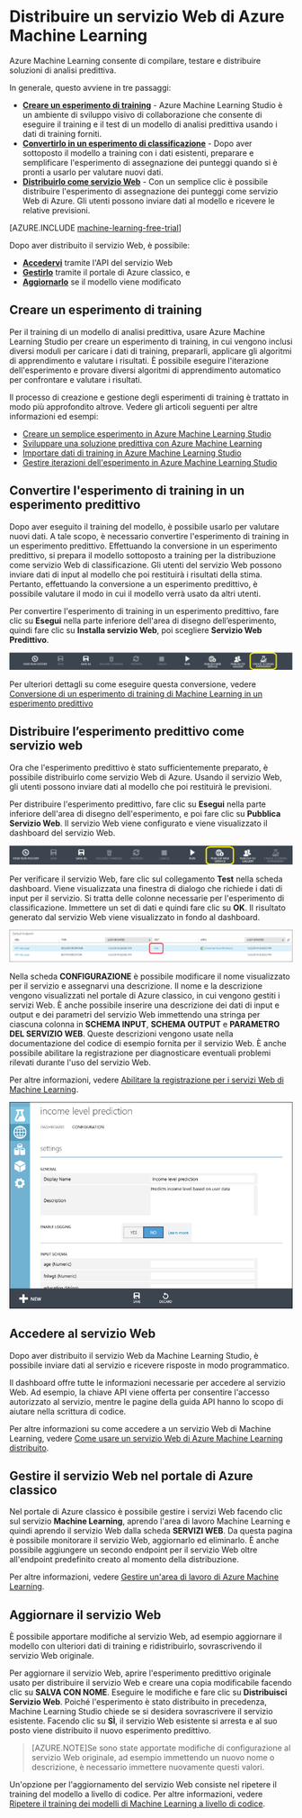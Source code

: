 <properties
	pageTitle="Distribuire un servizio Web di Machine Learning | Microsoft Azure"
	description="Come convertire un esperimento di training in un esperimento predittivo, prepararlo per la distribuzione e distribuirlo come servizio Web di Azure Machine Learning."
	services="machine-learning"
	documentationCenter=""
	authors="garyericson"
	manager="paulettm"
	editor="cgronlun"/>

<tags
	ms.service="machine-learning"
	ms.workload="data-services"
	ms.tgt_pltfrm="na"
	ms.devlang="na"
	ms.topic="article"
	ms.date="11/03/2015"
	ms.author="garye"/>

# Distribuire un servizio Web di Azure Machine Learning

Azure Machine Learning consente di compilare, testare e distribuire soluzioni di analisi predittiva.

In generale, questo avviene in tre passaggi:

- **[Creare un esperimento di training]** - Azure Machine Learning Studio è un ambiente di sviluppo visivo di collaborazione che consente di eseguire il training e il test di un modello di analisi predittiva usando i dati di training forniti.
- **[Convertirlo in un esperimento di classificazione]** - Dopo aver sottoposto il modello a training con i dati esistenti, preparare e semplificare l'esperimento di assegnazione dei punteggi quando si è pronti a usarlo per valutare nuovi dati.
- **[Distribuirlo come servizio Web]** - Con un semplice clic è possibile distribuire l'esperimento di assegnazione dei punteggi come servizio Web di Azure. Gli utenti possono inviare dati al modello e ricevere le relative previsioni.

[AZURE.INCLUDE [machine-learning-free-trial](../../includes/machine-learning-free-trial.md)]

Dopo aver distribuito il servizio Web, è possibile:

- **[Accedervi]** tramite l'API del servizio Web
- **[Gestirlo]** tramite il portale di Azure classico, e
- **[Aggiornarlo]** se il modello viene modificato

[Creare un esperimento di training]: #create-a-training-experiment
[Convertirlo in un esperimento di classificazione]: #convert-the-training-experiment-to-a-predictive-experiment
[Distribuirlo come servizio Web]: #deploy-the-predictive-experiment-as-a-web-service
[Accedervi]: #access-the-web-service
[Gestirlo]: #manage-the-web-service-in-the-azure-management-portal
[Aggiornarlo]: #update-the-web-service


## Creare un esperimento di training

Per il training di un modello di analisi predittiva, usare Azure Machine Learning Studio per creare un esperimento di training, in cui vengono inclusi diversi moduli per caricare i dati di training, prepararli, applicare gli algoritmi di apprendimento e valutare i risultati. È possibile eseguire l'iterazione dell'esperimento e provare diversi algoritmi di apprendimento automatico per confrontare e valutare i risultati.

Il processo di creazione e gestione degli esperimenti di training è trattato in modo più approfondito altrove. Vedere gli articoli seguenti per altre informazioni ed esempi:

- [Creare un semplice esperimento in Azure Machine Learning Studio](machine-learning-create-experiment.md)
- [Sviluppare una soluzione predittiva con Azure Machine Learning](machine-learning-walkthrough-develop-predictive-solution.md)
- [Importare dati di training in Azure Machine Learning Studio](machine-learning-import-data.md)
- [Gestire iterazioni dell'esperimento in Azure Machine Learning Studio](machine-learning-manage-experiment-iterations.md)

## Convertire l'esperimento di training in un esperimento predittivo

Dopo aver eseguito il training del modello, è possibile usarlo per valutare nuovi dati. A tale scopo, è necessario convertire l'esperimento di training in un esperimento predittivo. Effettuando la conversione in un esperimento predittivo, si prepara il modello sottoposto a training per la distribuzione come servizio Web di classificazione. Gli utenti del servizio Web possono inviare dati di input al modello che poi restituirà i risultati della stima. Pertanto, effettuando la conversione a un esperimento predittivo, è possibile valutare il modo in cui il modello verrà usato da altri utenti.

Per convertire l'esperimento di training in un esperimento predittivo, fare clic su **Esegui** nella parte inferiore dell'area di disegno dell’esperimento, quindi fare clic su **Installa servizio Web**, poi scegliere **Servizio Web Predittivo**.

![Eseguire la conversione a un esperimento di assegnazione dei punteggi](./media/machine-learning-publish-a-machine-learning-web-service/figure-1.png)

Per ulteriori dettagli su come eseguire questa conversione, vedere [Conversione di un esperimento di training di Machine Learning in un esperimento predittivo](machine-learning-convert-training-experiment-to-scoring-experiment.md)


## Distribuire l’esperimento predittivo come servizio web

Ora che l'esperimento predittivo è stato sufficientemente preparato, è possibile distribuirlo come servizio Web di Azure. Usando il servizio Web, gli utenti possono inviare dati al modello che poi restituirà le previsioni.

Per distribuire l'esperimento predittivo, fare clic su **Esegui** nella parte inferiore dell'area di disegno dell'esperimento, e poi fare clic su **Pubblica Servizio Web**. Il servizio Web viene configurato e viene visualizzato il dashboard del servizio Web.

![Distribuire il servizio web](./media/machine-learning-publish-a-machine-learning-web-service/figure-2.png)

Per verificare il servizio Web, fare clic sul collegamento **Test** nella scheda dashboard. Viene visualizzata una finestra di dialogo che richiede i dati di input per il servizio. Si tratta delle colonne necessarie per l'esperimento di classificazione. Immettere un set di dati e quindi fare clic su **OK**. Il risultato generato dal servizio Web viene visualizzato in fondo al dashboard.

![Testare il servizio Web](./media/machine-learning-publish-a-machine-learning-web-service/figure-3.png)

Nella scheda **CONFIGURAZIONE** è possibile modificare il nome visualizzato per il servizio e assegnarvi una descrizione. Il nome e la descrizione vengono visualizzati nel portale di Azure classico, in cui vengono gestiti i servizi Web. È anche possibile inserire una descrizione dei dati di input e output e dei parametri del servizio Web immettendo una stringa per ciascuna colonna in **SCHEMA INPUT**, **SCHEMA OUTPUT** e **PARAMETRO DEL SERVIZIO WEB**. Queste descrizioni vengono usate nella documentazione del codice di esempio fornita per il servizio Web. È anche possibile abilitare la registrazione per diagnosticare eventuali problemi rilevati durante l'uso del servizio Web.

Per altre informazioni, vedere [Abilitare la registrazione per i servizi Web di Machine Learning](machine-learning-web-services-logging.md).

![Configurare il servizio Web](./media/machine-learning-publish-a-machine-learning-web-service/figure-4.png)


## Accedere al servizio Web

Dopo aver distribuito il servizio Web da Machine Learning Studio, è possibile inviare dati al servizio e ricevere risposte in modo programmatico.

Il dashboard offre tutte le informazioni necessarie per accedere al servizio Web. Ad esempio, la chiave API viene offerta per consentire l'accesso autorizzato al servizio, mentre le pagine della guida API hanno lo scopo di aiutare nella scrittura di codice.

Per altre informazioni su come accedere a un servizio Web di Machine Learning, vedere [Come usare un servizio Web di Azure Machine Learning distribuito](machine-learning-consume-web-services.md).


## Gestire il servizio Web nel portale di Azure classico

Nel portale di Azure classico è possibile gestire i servizi Web facendo clic sul servizio **Machine Learning**, aprendo l'area di lavoro Machine Learning e quindi aprendo il servizio Web dalla scheda **SERVIZI WEB**. Da questa pagina è possibile monitorare il servizio Web, aggiornarlo ed eliminarlo. È anche possibile aggiungere un secondo endpoint per il servizio Web oltre all'endpoint predefinito creato al momento della distribuzione.

Per altre informazioni, vedere [Gestire un'area di lavoro di Azure Machine Learning](machine-learning-manage-workspace.md). <!-- When this article gets published, fix the link and uncomment
For more information on how to manage Azure Machine Learning web service endpoints using the REST API, see **Azure machine learning web service endpoints**.
-->


## Aggiornare il servizio Web

È possibile apportare modifiche al servizio Web, ad esempio aggiornare il modello con ulteriori dati di training e ridistribuirlo, sovrascrivendo il servizio Web originale.

Per aggiornare il servizio Web, aprire l'esperimento predittivo originale usato per distribuire il servizio Web e creare una copia modificabile facendo clic su **SALVA CON NOME**. Eseguire le modifiche e fare clic su **Distribuisci Servizio Web**. Poiché l'esperimento è stato distribuito in precedenza, Machine Learning Studio chiede se si desidera sovrascrivere il servizio esistente. Facendo clic su **SÌ**, il servizio Web esistente si arresta e al suo posto viene distribuito il nuovo esperimento predittivo.

> [AZURE.NOTE]Se sono state apportate modifiche di configurazione al servizio Web originale, ad esempio immettendo un nuovo nome o descrizione, è necessario immettere nuovamente questi valori.

Un'opzione per l'aggiornamento del servizio Web consiste nel ripetere il training del modello a livello di codice. Per altre informazioni, vedere [Ripetere il training dei modelli di Machine Learning a livello di codice](machine-learning-retrain-models-programmatically.md).

<!---HONumber=AcomDC_1203_2015-->